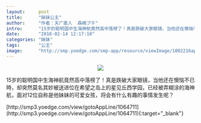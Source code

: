 ```yaml
---
layout:     post
title:      "妹妹公主"
author:     "作者：天广直人  森嶋プチ"
intro:      "15岁的聪明国中生海神航竟然高中落榜了！真是跌破大家眼镜，当他还在懊恼不已時，却突然莫名其妙被送进位在希望之岛上的星见丘西学园，已经被弄糊涂的海神航，面对12位自称是他妹妹的可爱女孩，将会有什么有趣的事情发生呢？"
date:       "2018-02-14 12:17:10"
categories: "妹妹"
tags:       "公主"
image:      "http://smp.yoedge.com/smp-app/resource/viewImage/1002216appline.png"
---
```

<div style="text-align: center">
<p><img src="http://smp.yoedge.com/smp-app/resource/viewImage/1002216appline.png"/></p>
</div>
<p class="post-meta">
<span>15岁的聪明国中生海神航竟然高中落榜了！真是跌破大家眼镜，当他还在懊恼不已時，却突然莫名其妙被送进位在希望之岛上的星见丘西学园，已经被弄糊涂的海神航，面对12位自称是他妹妹的可爱女孩，将会有什么有趣的事情发生呢？</span>
</p>
[http://smp3.yoedge.com/view/gotoAppLine/1064711](http://smp3.yoedge.com/view/gotoAppLine/1064711){:target="_blank"}


